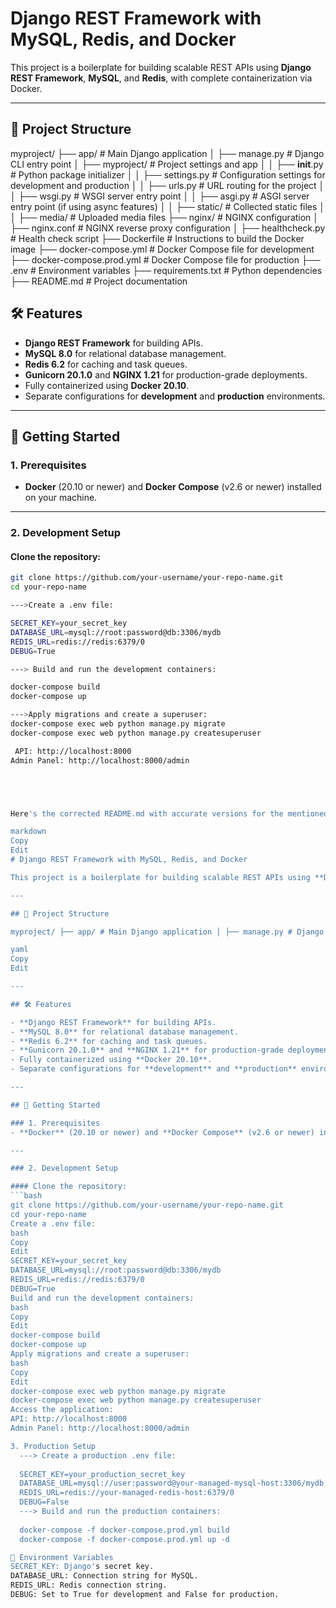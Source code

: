 # Django REST Framework with MySQL, Redis, and Docker

This project is a boilerplate for building scalable REST APIs using **Django REST Framework**, **MySQL**, and **Redis**, with complete containerization via Docker.

---

## 📁 Project Structure

myproject/
├── app/                          # Main Django application
│   ├── manage.py                 # Django CLI entry point
│   ├── myproject/                # Project settings and app
│   │   ├── __init__.py           # Python package initializer
│   │   ├── settings.py           # Configuration settings for development and production
│   │   ├── urls.py               # URL routing for the project
│   │   ├── wsgi.py               # WSGI server entry point
│   │   ├── asgi.py               # ASGI server entry point (if using async features)
│   │   ├── static/               # Collected static files
│   │   ├── media/                # Uploaded media files
├── nginx/                        # NGINX configuration
│   ├── nginx.conf                # NGINX reverse proxy configuration
│   ├── healthcheck.py            # Health check script
├── Dockerfile                    # Instructions to build the Docker image
├── docker-compose.yml            # Docker Compose file for development
├── docker-compose.prod.yml       # Docker Compose file for production
├── .env                          # Environment variables
├── requirements.txt              # Python dependencies
├── README.md                     # Project documentation


## 🛠️ Features

- **Django REST Framework** for building APIs.
- **MySQL 8.0** for relational database management.
- **Redis 6.2** for caching and task queues.
- **Gunicorn 20.1.0** and **NGINX 1.21** for production-grade deployments.
- Fully containerized using **Docker 20.10**.
- Separate configurations for **development** and **production** environments.

---

## 🚀 Getting Started

### 1. Prerequisites
- **Docker** (20.10 or newer) and **Docker Compose** (v2.6 or newer) installed on your machine.

---

### 2. Development Setup

#### Clone the repository:
```bash
git clone https://github.com/your-username/your-repo-name.git
cd your-repo-name

--->Create a .env file:

SECRET_KEY=your_secret_key
DATABASE_URL=mysql://root:password@db:3306/mydb
REDIS_URL=redis://redis:6379/0
DEBUG=True

---> Build and run the development containers:

docker-compose build
docker-compose up

--->Apply migrations and create a superuser:
docker-compose exec web python manage.py migrate
docker-compose exec web python manage.py createsuperuser

 API: http://localhost:8000
Admin Panel: http://localhost:8000/admin





Here's the corrected README.md with accurate versions for the mentioned tools:

markdown
Copy
Edit
# Django REST Framework with MySQL, Redis, and Docker

This project is a boilerplate for building scalable REST APIs using **Django REST Framework**, **MySQL**, and **Redis**, with complete containerization via Docker.

---

## 📁 Project Structure

myproject/ ├── app/ # Main Django application │ ├── manage.py # Django CLI entry point │ ├── myproject/ # Project settings and app │ │ ├── settings.py # Configuration settings for development and production │ │ ├── wsgi.py # WSGI server entry point │ │ ├── static/ # Collected static files │ │ ├── media/ # Uploaded media files ├── nginx/ # NGINX configuration │ ├── nginx.conf # NGINX reverse proxy configuration │ ├── healthcheck.py # Health check script ├── Dockerfile # Instructions to build the Docker image ├── docker-compose.yml # Docker Compose file for development ├── docker-compose.prod.yml # Docker Compose file for production ├── .env # Environment variables ├── requirements.txt # Python dependencies

yaml
Copy
Edit

---

## 🛠️ Features

- **Django REST Framework** for building APIs.
- **MySQL 8.0** for relational database management.
- **Redis 6.2** for caching and task queues.
- **Gunicorn 20.1.0** and **NGINX 1.21** for production-grade deployments.
- Fully containerized using **Docker 20.10**.
- Separate configurations for **development** and **production** environments.

---

## 🚀 Getting Started

### 1. Prerequisites
- **Docker** (20.10 or newer) and **Docker Compose** (v2.6 or newer) installed on your machine.

---

### 2. Development Setup

#### Clone the repository:
```bash
git clone https://github.com/your-username/your-repo-name.git
cd your-repo-name
Create a .env file:
bash
Copy
Edit
SECRET_KEY=your_secret_key
DATABASE_URL=mysql://root:password@db:3306/mydb
REDIS_URL=redis://redis:6379/0
DEBUG=True
Build and run the development containers:
bash
Copy
Edit
docker-compose build
docker-compose up
Apply migrations and create a superuser:
bash
Copy
Edit
docker-compose exec web python manage.py migrate
docker-compose exec web python manage.py createsuperuser
Access the application:
API: http://localhost:8000
Admin Panel: http://localhost:8000/admin

3. Production Setup
  ---> Create a production .env file:
  
  SECRET_KEY=your_production_secret_key
  DATABASE_URL=mysql://user:password@your-managed-mysql-host:3306/mydb
  REDIS_URL=redis://your-managed-redis-host:6379/0
  DEBUG=False
  ---> Build and run the production containers:
  
  docker-compose -f docker-compose.prod.yml build
  docker-compose -f docker-compose.prod.yml up -d

🔧 Environment Variables
SECRET_KEY: Django's secret key.
DATABASE_URL: Connection string for MySQL.
REDIS_URL: Redis connection string.
DEBUG: Set to True for development and False for production.

